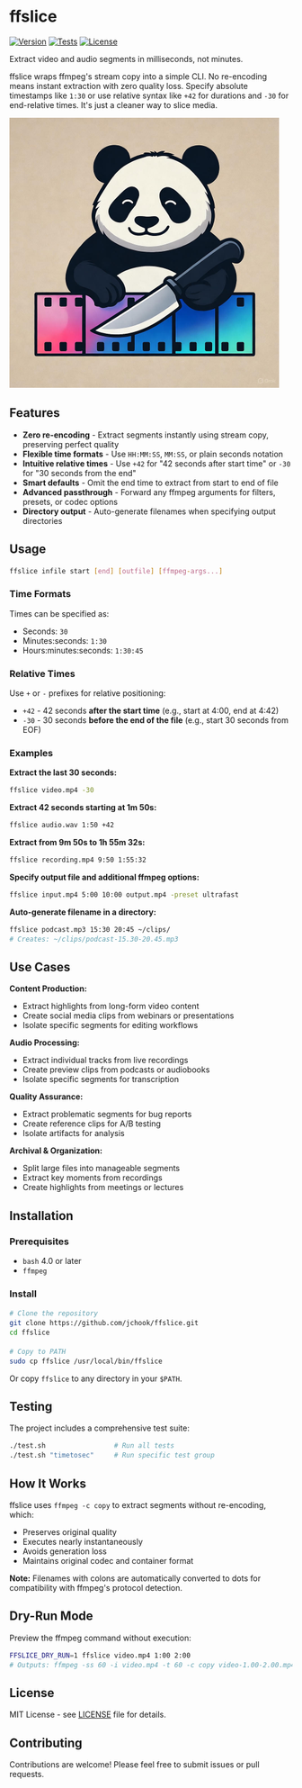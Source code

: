 # ffslice

[![Version](https://img.shields.io/badge/version-1.0.0-green.svg)](https://github.com/jchook/ffslice/releases)
[![Tests](https://img.shields.io/badge/tests-passing-brightgreen.svg)](test.sh)
[![License](https://img.shields.io/badge/license-MIT-blue.svg)](LICENSE)

Extract video and audio segments in milliseconds, not minutes.

ffslice wraps ffmpeg's stream copy into a simple CLI. No re-encoding means instant extraction with zero quality loss. Specify absolute timestamps like `1:30` or use relative syntax like `+42` for durations and `-30` for end-relative times. It's just a cleaner way to slice media.

<img src="https://raw.githubusercontent.com/jchook/ffslice/main/assets/ffslice.jpg" width="480" />

## Features

- **Zero re-encoding** - Extract segments instantly using stream copy, preserving perfect quality
- **Flexible time formats** - Use `HH:MM:SS`, `MM:SS`, or plain seconds notation
- **Intuitive relative times** - Use `+42` for "42 seconds after start time" or `-30` for "30 seconds from the end"
- **Smart defaults** - Omit the end time to extract from start to end of file
- **Advanced passthrough** - Forward any ffmpeg arguments for filters, presets, or codec options
- **Directory output** - Auto-generate filenames when specifying output directories

## Usage

```sh
ffslice infile start [end] [outfile] [ffmpeg-args...]
```

### Time Formats

Times can be specified as:
- Seconds: `30`
- Minutes:seconds: `1:30`
- Hours:minutes:seconds: `1:30:45`

### Relative Times

Use `+` or `-` prefixes for relative positioning:
- `+42` - 42 seconds **after the start time** (e.g., start at 4:00, end at 4:42)
- `-30` - 30 seconds **before the end of the file** (e.g., start 30 seconds from EOF)

### Examples

**Extract the last 30 seconds:**
```sh
ffslice video.mp4 -30
```

**Extract 42 seconds starting at 1m 50s:**
```sh
ffslice audio.wav 1:50 +42
```

**Extract from 9m 50s to 1h 55m 32s:**
```sh
ffslice recording.mp4 9:50 1:55:32
```

**Specify output file and additional ffmpeg options:**
```sh
ffslice input.mp4 5:00 10:00 output.mp4 -preset ultrafast
```

**Auto-generate filename in a directory:**
```sh
ffslice podcast.mp3 15:30 20:45 ~/clips/
# Creates: ~/clips/podcast-15.30-20.45.mp3
```

## Use Cases

**Content Production:**
- Extract highlights from long-form video content
- Create social media clips from webinars or presentations
- Isolate specific segments for editing workflows

**Audio Processing:**
- Extract individual tracks from live recordings
- Create preview clips from podcasts or audiobooks
- Isolate specific segments for transcription

**Quality Assurance:**
- Extract problematic segments for bug reports
- Create reference clips for A/B testing
- Isolate artifacts for analysis

**Archival & Organization:**
- Split large files into manageable segments
- Extract key moments from recordings
- Create highlights from meetings or lectures

## Installation

### Prerequisites

- `bash` 4.0 or later
- `ffmpeg`

### Install

```sh
# Clone the repository
git clone https://github.com/jchook/ffslice.git
cd ffslice

# Copy to PATH
sudo cp ffslice /usr/local/bin/ffslice
```

Or copy `ffslice` to any directory in your `$PATH`.

## Testing

The project includes a comprehensive test suite:

```sh
./test.sh                 # Run all tests
./test.sh "timetosec"     # Run specific test group
```

## How It Works

ffslice uses `ffmpeg -c copy` to extract segments without re-encoding, which:
- Preserves original quality
- Executes nearly instantaneously
- Avoids generation loss
- Maintains original codec and container format

**Note:** Filenames with colons are automatically converted to dots for compatibility with ffmpeg's protocol detection.

## Dry-Run Mode

Preview the ffmpeg command without execution:

```sh
FFSLICE_DRY_RUN=1 ffslice video.mp4 1:00 2:00
# Outputs: ffmpeg -ss 60 -i video.mp4 -t 60 -c copy video-1.00-2.00.mp4
```

## License

MIT License - see [LICENSE](LICENSE) file for details.

## Contributing

Contributions are welcome! Please feel free to submit issues or pull requests.
